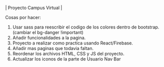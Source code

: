 |       Proyecto Campus Virtual       |

Cosas por hacer:

1. Usar sass para reescribir el codigo de los colores dentro de bootstrap. (cambiar el bg-danger !important)
2. Añadir funcionalidades a la pagina.
3. Proyecto a realizar como practica usando React/Firebase.
4. Añadir mas paginas que todavia faltan.
5. Reordenar los archivos HTML, CSS y JS del proyecto.
6. Actualizar los iconos de la parte de Usuario Nav Bar